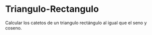 # Triangulo-Rectangulo
Calcular los catetos de un triangulo rectángulo al igual que el seno y coseno.
